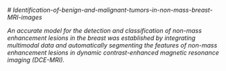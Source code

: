 _# Identification-of-benign-and-malignant-tumors-in-non-mass-breast-MRI-images_

_An accurate model for the detection and classification of non-mass enhancement lesions in the breast was established by integrating multimodal data and automatically segmenting the features of non-mass enhancement lesions in dynamic contrast-enhanced magnetic resonance imaging (DCE-MRI)._
